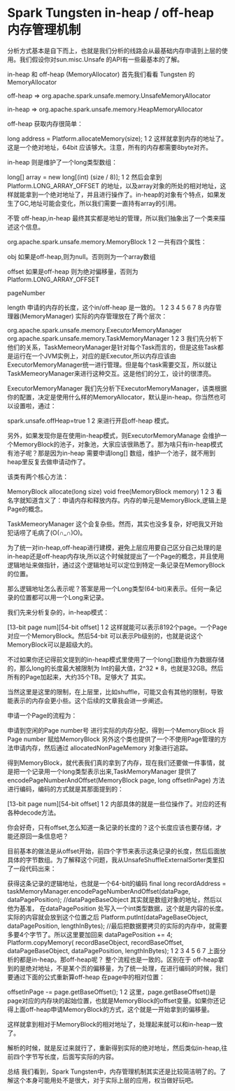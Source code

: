 # Spark Tungsten in-heap / off-heap 内存管理机制

分析方式基本是自下而上，也就是我们分析的线路会从最基础内存申请到上层的使用。我们假设你对sun.misc.Unsafe 的API有一些最基本的了解。

in-heap 和 off-heap (MemoryAllocator)
首先我们看看 Tungsten 的 MemoryAllocator

off-heap => org.apache.spark.unsafe.memory.UnsafeMemoryAllocator

in-heap => org.apache.spark.unsafe.memory.HeapMemoryAllocator

off-heap 获取内存很简单：

long address = Platform.allocateMemory(size);
1
2
这样就拿到内存的地址了。这是一个绝对地址，64bit 应该够大。注意，所有的内存都需要8byte对齐。

in-heap 则是维护了一个long类型数组：

 long[] array = new long[(int) (size / 8)];
1
2
然后会拿到 Platform.LONG_ARRAY_OFFSET 的地址，以及array对象的所处的相对地址，这样就能拿到一个绝对地址了，并且进行操作了。in-heap的对象有个特点，如果发生了GC,地址可能会变化，所以我们需要一直持有array的引用。

不管 off-heap,in-heap 最终其实都是地址的管理，所以我们抽象出了一个类来描述这个信息。

 org.apache.spark.unsafe.memory.MemoryBlock
1
2
一共有四个属性：

obj  如果是off-heap,则为null。否则则为一个array数组

offset 如果是off-heap 则为绝对偏移量，否则为  Platform.LONG_ARRAY_OFFSET

pageNumber 

length 申请的内存的长度，这个in/off-heap 是一致的。
1
2
3
4
5
6
7
8
内存管理器(MemoryManager)
实际的内存管理放在了两个层次：

org.apache.spark.unsafe.memory.ExecutorMemoryManager
org.apache.spark.unsafe.memory.TaskMemoryManager
1
2
3
我们先分析下他们的关系，TaskMemeoryManager是针对每个Task而言的，但是这些Task都是运行在一个JVM实例上，对应的是Executor,所以内存应该由ExecutorMemoryManager统一进行管理。但是每个task需要交互，所以就让TaskMemeoryManager来进行这种交互。这是他们的分工，设计的很漂亮。

ExecutorMemoryManager
我们先分析下ExecutorMemoryManager，该类根据你的配置，决定是使用什么样的MemoryAllocator，默认是in-heap。你当然也可以设置啦，通过：

 spark.unsafe.offHeap=true 
1
2
来进行开启off-heap 模式。

另外，如果发现你是在使用in-heap模式，则ExecutorMemoryManage 会维护一个MemoryBlock的池子，对象池，大家应该很熟悉了。那为啥只有in-heap模式有池子呢？那是因为in-heap 需要申请long[] 数组，维护一个池子，就不用到heap里反复去做申请动作了。

该类有两个核心方法：

 MemoryBlock allocate(long size)
 void free(MemoryBlock memory)
1
2
3
看名字就知道含义了：申请内存和释放内存。内存的单元是MemoryBlock,逻辑上是Page的概念。

TaskMemeoryManager
这个会复杂些。然而，其实也没多复杂，好吧我又开始犯话唠了毛病了(O(∩_∩)O)。

为了统一对in-heap,off-heap进行建模，避免上层应用要自己区分自己处理的是in-heap还是off-heap内存块,所以这个时候就提出了一个Page的概念，并且使用逻辑地址来做指针，通过这个逻辑地址可以定位到特定一条记录在MemoryBlock的位置。

那么逻辑地址怎么表示呢？答案是用一个Long类型(64-bit)来表示。任何一条记录的位置都可以用一个Long来记录。

我们先来分析复杂的，in-heap模式：

[13-bit page num][54-bit offset]
1
2
这样就能可以表示8192个page。一个Page对应一个MemoryBlock。然后54-bit 可以表示Pb级别的，也就是说这个MemoryBlock可以是超级大的。

不过如果你还记得前文提到的in-heap模式里使用了一个long[]数组作为数据存储的，那么long的长度最大被限制为 Int的最大值，2^32 * 8，也就是32GB。然后所有的Page加起来，大约35个TB。足够大了 其实。

当然这里是这里的限制，在上层里，比如shuffle，可能又会有其他的限制，导致能表示的内存会更小些。这个后续的文章我会进一步阐述。

申请一个Page的流程为：

申请到空闲的Page number号
进行实际的内存分配，得到一个MemoryBlock
将Page number 赋给MemoryBlock
另外这个类也提供了一个不使用Page管理的方法申请内存，然后通过 allocatedNonPageMemory 对象进行追踪。

得到MemoryBlock，就代表我们真的拿到了内存，现在我们还要做一件事情，就是把一个记录用一个long类型表示出来,TaskMemoryManager 提供了encodePageNumberAndOffset(MemoryBlock page, long offsetInPage) 方法进行编码，编码的方式就是其那面提到的：

  [13-bit page num][54-bit offset]
1
2
内部具体的就是一些位操作了。对应的还有各种decode方法。

你会好奇，只有offset,怎么知道一条记录的长度的？这个长度应该也要存储，才能还原回一条信息吧？

目前基本的做法是从offset开始，前四个字节来表示这条记录的长度，然后后面放具体的字节数组。为了解释这个问题，我从UnsafeShuffleExternalSorter类里扣了一段代码出来：

获得这条记录的逻辑地址，也就是一个64-bit的编码
final long recordAddress =  taskMemoryManager.encodePageNumberAndOffset(dataPage, dataPagePosition);
//dataPageBaseObject 其实就是数组对象的地址，然后以他为基准， 在dataPagePosition 处写入一个int类型数据，这个就是内容的长度。实际的内容就会放到这个位置之后
Platform.putInt(dataPageBaseObject, dataPagePosition, lengthInBytes);
//最后把数据要拷贝的实际的内存中，就需要多要4个字节了。所以这里要加回来
dataPagePosition += 4;
Platform.copyMemory(  recordBaseObject, recordBaseOffset, dataPageBaseObject, dataPagePosition, lengthInBytes);
1
2
3
4
5
6
7
上面分析的都是in-heap。那off-heap呢？ 
整个流程也是一致的。区别在于 off-heap拿到的是绝对地址，不是某个页的偏移量，为了统一处理，在进行编码的时候，我们要通过下面的公式重新算off-heap 在page中的相对位置：

   offsetInPage -= page.getBaseOffset();
1
2
这里，page.getBaseOffset()是page对应的内存块的起始位置，也就是MemoryBlock的offset变量。如果你还记得上面off-heap申请MemoryBlock的方式，这个就是一开始拿到的偏移量。

这样就拿到相对于MemoryBlock的相对地址了，处理起来就可以和in-heap一致了。

解析的时候，就是反过来就行了，重新得到实际的绝对地址，然后类似in-heap,往前四个字节写长度，后面写实际的内容。

总结
我们看到，Spark Tungsten中，内存管理机制其实还是比较简洁明了的。了解这个本身可能用处不是很大，对于实际上层的应用，权当做好玩吧。